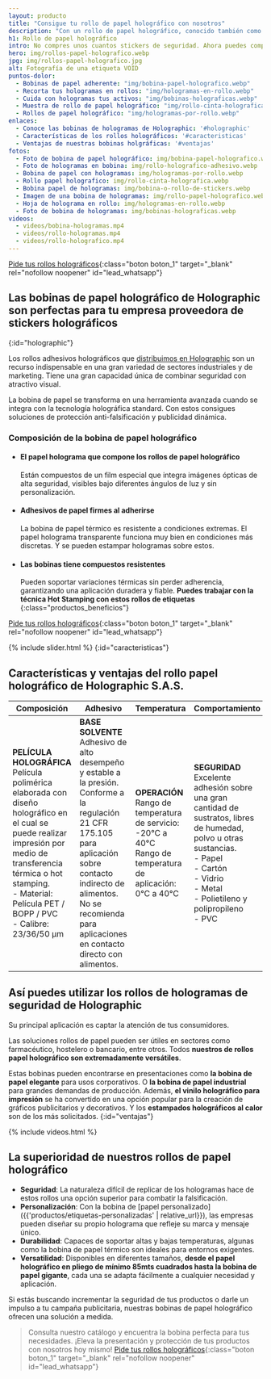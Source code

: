 ```yaml
---
layout: producto
title: "Consigue tu rollo de papel holográfico con nosotros"
description: "Con un rollo de papel holográfico, conocido también como bobina de papel, puedes aprovechar mejor tu dinero mientras proteges tus activos"
h1: Rollo de papel holográfico
intro: No compres unos cuantos stickers de seguridad. Ahora puedes comprar el rollo de papel o la bobina entera
hero: img/rollos-papel-holografico.webp
jpg: img/rollos-papel-holografico.jpg
alt: Fotografía de una etiqueta VOID
puntos-dolor:
  - Bobinas de papel adherente: "img/bobina-papel-holografico.webp"
  - Recorta tus hologramas en rollos: "img/hologramas-en-rollo.webp"
  - Cuida con hologramas tus activos: "img/bobinas-holograficas.webp"
  - Muestra de rollo de papel holográfico: "img/rollo-cinta-holografica.webp"
  - Rollos de papel holográfico: "img/hologramas-por-rollo.webp"
enlaces:
  - Conoce las bobinas de hologramas de Holographic: '#holographic'
  - Características de los rollos holográficos: '#caracteristicas'
  - Ventajas de nuestras bobinas holgráficas: '#ventajas'
fotos:
  - Foto de bobina de papel holográfico: img/bobina-papel-holografico.webp
  - Foto de hologramas en bobina: img/rollo-holografico-adhesivo.webp
  - Bobina de papel con hologramas: img/hologramas-por-rollo.webp
  - Rollo papel holografico: img/rollo-cinta-holografica.webp
  - Bobina papel de hologramas: img/bobina-o-rollo-de-stickers.webp
  - Imagen de una bobina de hologramas: img/rollo-papel-holografico.webp
  - Hoja de holograma en rollo: img/hologramas-en-rollo.webp
  - Foto de bobina de hologramas: img/bobinas-holograficas.webp
videos:
  - videos/bobina-hologramas.mp4
  - videos/rollo-hologramas.mp4
  - videos/rollo-holografico.mp4
---
```

[Pide tus rollos holográficos]( {{site.whatsapp}}%20:%20{{page.h1}} "Pide tus rollos holográficos" ){:class="boton boton_1" target="_blank" rel="nofollow noopener" id="lead_whatsapp"}

## Las bobinas de papel holográfico de Holographic son perfectas para tu empresa proveedora de stickers holográficos
{:id="holographic"}

Los rollos adhesivos holográficos que [distribuimos en Holographic](/) son un recurso indispensable en una gran variedad de sectores industriales y de marketing. Tiene una gran capacidad única de combinar seguridad con atractivo visual.

La bobina de papel se transforma en una herramienta avanzada cuando se integra con la tecnología holográfica standard. Con estos consigues soluciones de protección anti-falsificación y publicidad dinámica.

### Composición de la bobina de papel holográfico

- #### El papel holograma que compone los rollos de papel holográfico  
  Están compuestos de un film especial que integra imágenes ópticas de alta seguridad, visibles bajo diferentes ángulos de luz y sin personalización.
- #### Adhesivos de papel firmes al adherirse  
  La bobina de papel térmico es resistente a condiciones extremas. El papel holograma transparente funciona muy bien en condiciones más discretas. Y se pueden estampar hologramas sobre estos.
- #### Las bobinas tiene compuestos resistentes  
  Pueden soportar variaciones térmicas sin perder adherencia, garantizando una aplicación duradera y fiable. **Puedes trabajar con la técnica Hot Stamping con estos rollos de etiquetas**
{:class="productos_beneficios"}

[Pide tus rollos holográficos]( {{site.whatsapp}}%20:%20{{page.h1}} "Pide tus rollos holográficos" ){:class="boton boton_1" target="_blank" rel="nofollow noopener" id="lead_whatsapp"}

{% include slider.html %}
{:id="caracteristicas"}

## Características y ventajas del rollo papel holográfico de Holographic S.A.S.

|Composición | Adhesivo | Temperatura | Comportamiento |
|---|---|---|---|
| **PELÍCULA HOLOGRÁFICA**<br>Película polimérica elaborada con diseño holográfico en el cual se puede realizar impresión por medio de transferencia térmica o hot stamping.<br>- Material: Película PET / BOPP / PVC<br>- Calibre: 23/36/50 μm | **BASE SOLVENTE**<br>Adhesivo de alto desempeño y estable a la presión.<br>Conforme a la regulación 21 CFR 175.105 para aplicación sobre contacto indirecto de alimentos.<br>No se recomienda para aplicaciones en contacto directo con alimentos. | **OPERACIÓN**<br>Rango de temperatura de servicio: -20°C a 40°C<br>Rango de temperatura de aplicación: 0°C a 40°C | **SEGURIDAD**<br>Excelente adhesión sobre una gran cantidad de sustratos, libres de humedad, polvo u otras sustancias.<br>- Papel<br>- Cartón<br>- Vidrio<br>- Metal<br>- Polietileno y polipropileno<br>- PVC |

## Así puedes utilizar los rollos de hologramas de seguridad de Holographic

Su principal aplicación es captar la atención de tus consumidores.

Las soluciones rollos de papel pueden ser útiles en sectores como farmacéutico, hostelero o bancario, entre otros. Todos **nuestros de rollos papel holográfico son extremadamente versátiles**.

Estas bobinas pueden encontrarse en presentaciones como **la bobina de papel elegante** para usos corporativos. O **la bobina de papel industrial** para grandes demandas de producción. Además, **el vinilo holográfico para impresión** se ha convertido en una opción popular para la creación de gráficos publicitarios y decorativos. Y los **estampados holográficos al calor** son de los más solicitados.
{:id="ventajas"}

{% include videos.html %}

## La superioridad de nuestros rollos de papel holográfico

- **Seguridad**: La naturaleza difícil de replicar de los hologramas hace de estos rollos una opción superior para combatir la falsificación.
- **Personalización**: Con la bobina de [papel personalizado]({{'productos/etiquetas-personalizadas' | relative_url}}), las empresas pueden diseñar su propio holograma que refleje su marca y mensaje único.
- **Durabilidad**: Capaces de soportar altas y bajas temperaturas, algunas como la bobina de papel térmico son ideales para entornos exigentes.
- **Versatilidad**: Disponibles en diferentes tamaños, **desde el papel holográfico en pliego de mínimo 85mts cuadrados hasta la bobina de papel gigante**, cada una se adapta fácilmente a cualquier necesidad y aplicación.

Si estás buscando incrementar la seguridad de tus productos o darle un impulso a tu campaña publicitaria, nuestras bobinas de papel holográfico ofrecen una solución a medida.

> Consulta nuestro catálogo y encuentra la bobina perfecta para tus necesidades. ¡Eleva la presentación y protección de tus productos con nosotros hoy mismo!
[Pide tus rollos holográficos]( {{site.whatsapp}}%20:%20{{page.h1}} "Pide tus rollos holográficos" ){:class="boton boton_1" target="_blank" rel="nofollow noopener" id="lead_whatsapp"}
